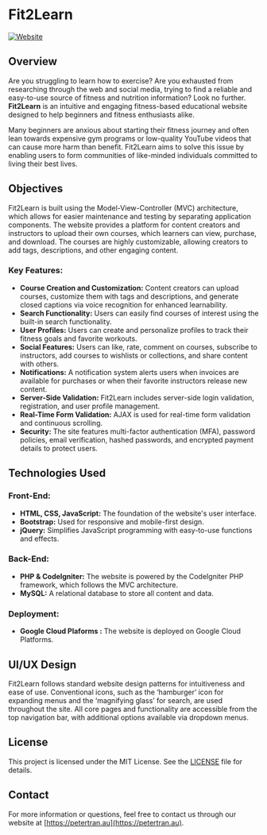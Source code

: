 # Fit2Learn

[![Website](https://img.shields.io/badge/Website-https%3A%2F%2Fpetertran.au-blue)](https://petertran.au)

## Overview

Are you struggling to learn how to exercise? Are you exhausted from researching through the web and social media, trying to find a reliable and easy-to-use source of fitness and nutrition information? Look no further. **Fit2Learn** is an intuitive and engaging fitness-based educational website designed to help beginners and fitness enthusiasts alike.

Many beginners are anxious about starting their fitness journey and often lean towards expensive gym programs or low-quality YouTube videos that can cause more harm than benefit. Fit2Learn aims to solve this issue by enabling users to form communities of like-minded individuals committed to living their best lives.

## Objectives

Fit2Learn is built using the Model-View-Controller (MVC) architecture, which allows for easier maintenance and testing by separating application components. The website provides a platform for content creators and instructors to upload their own courses, which learners can view, purchase, and download. The courses are highly customizable, allowing creators to add tags, descriptions, and other engaging content.

### Key Features:

- **Course Creation and Customization:** Content creators can upload courses, customize them with tags and descriptions, and generate closed captions via voice recognition for enhanced learnability.
- **Search Functionality:** Users can easily find courses of interest using the built-in search functionality.
- **User Profiles:** Users can create and personalize profiles to track their fitness goals and favorite workouts.
- **Social Features:** Users can like, rate, comment on courses, subscribe to instructors, add courses to wishlists or collections, and share content with others.
- **Notifications:** A notification system alerts users when invoices are available for purchases or when their favorite instructors release new content.
- **Server-Side Validation:** Fit2Learn includes server-side login validation, registration, and user profile management.
- **Real-Time Form Validation:** AJAX is used for real-time form validation and continuous scrolling.
- **Security:** The site features multi-factor authentication (MFA), password policies, email verification, hashed passwords, and encrypted payment details to protect users.

## Technologies Used

### Front-End:
- **HTML, CSS, JavaScript:** The foundation of the website's user interface.
- **Bootstrap:** Used for responsive and mobile-first design.
- **jQuery:** Simplifies JavaScript programming with easy-to-use functions and effects.

### Back-End:
- **PHP & CodeIgniter:** The website is powered by the CodeIgniter PHP framework, which follows the MVC architecture.
- **MySQL:** A relational database to store all content and data.

### Deployment:
- **Google Cloud Plaforms :** The website is deployed on Google Cloud Platforms.

## UI/UX Design

Fit2Learn follows standard website design patterns for intuitiveness and ease of use. Conventional icons, such as the ‘hamburger’ icon for expanding menus and the ‘magnifying glass’ for search, are used throughout the site. All core pages and functionality are accessible from the top navigation bar, with additional options available via dropdown menus.

## License

This project is licensed under the MIT License. See the [LICENSE](LICENSE) file for details.

## Contact

For more information or questions, feel free to contact us through our website at [https://petertran.au](https://petertran.au).
